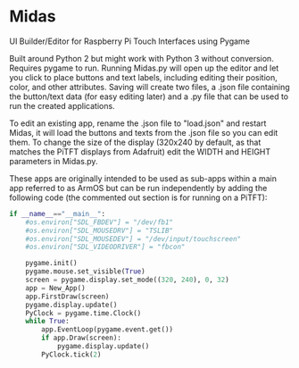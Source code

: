 # Midas
UI Builder/Editor for Raspberry Pi Touch Interfaces using Pygame

Built around Python 2 but might work with Python 3 without conversion. Requires pygame to run. Running Midas.py will open up the editor and let you click to place buttons and text labels, including editing their position, color, and other attributes. Saving will create two files, a .json file containing the button/text data (for easy editing later) and a .py file that can be used to run the created applications.

To edit an existing app, rename the .json file to "load.json" and restart Midas, it will load the buttons and texts from the .json file so you can edit them. To change the size of the display (320x240 by default, as that matches the PiTFT displays from Adafruit) edit the WIDTH and HEIGHT parameters in Midas.py.

These apps are originally intended to be used as sub-apps within a main app referred to as ArmOS but can be run independently by adding the following code (the commented out section is for running on a PiTFT):
```python
if __name__=="__main__":
    #os.environ["SDL_FBDEV"] = "/dev/fb1"
    #os.environ["SDL_MOUSEDRV"] = "TSLIB"
    #os.environ["SDL_MOUSEDEV"] = "/dev/input/touchscreen"
    #os.environ["SDL_VIDEODRIVER"] = "fbcon"

    pygame.init()
    pygame.mouse.set_visible(True)
    screen = pygame.display.set_mode((320, 240), 0, 32)
    app = New_App()
    app.FirstDraw(screen)
    pygame.display.update()
    PyClock = pygame.time.Clock()
    while True:
        app.EventLoop(pygame.event.get())
        if app.Draw(screen):
            pygame.display.update()
        PyClock.tick(2)
```


